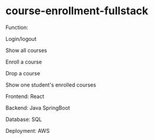 # course-enrollment-fullstack

Function:

Login/logout

Show all courses

Enroll a course

Drop a course

Show one student's enrolled courses

Frontend: React

Backend: Java SpringBoot

Database: SQL

Deployment: AWS

